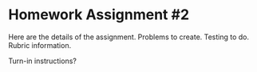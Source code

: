 # Homework Assignment #2

Here are the details of the assignment.
Problems to create.
Testing to do.
Rubric information.

Turn-in instructions?